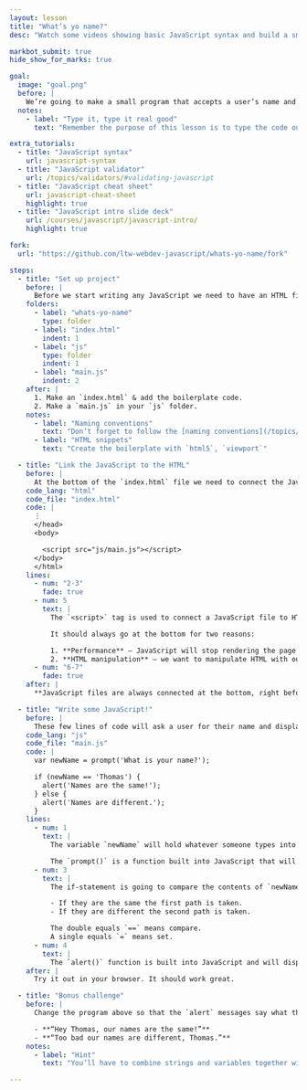 ```yaml
---
layout: lesson
title: "What’s yo name?"
desc: "Watch some videos showing basic JavaScript syntax and build a small name comparing program."

markbot_submit: true
hide_show_for_marks: true

goal:
  image: "goal.png"
  before: |
    We’re going to make a small program that accepts a user’s name and writes out different sentences based on what they type.
  notes:
    - label: "Type it, type it real good"
      text: "Remember the purpose of this lesson is to type the code out yourself—build up that muscle memory in your fingers!"

extra_tutorials:
  - title: "JavaScript syntax"
    url: javascript-syntax
  - title: "JavaScript validator"
    url: /topics/validators/#validating-javascript
  - title: "JavaScript cheat sheet"
    url: javascript-cheat-sheet
    highlight: true
  - title: "JavaScript intro slide deck"
    url: /courses/javascript/javascript-intro/
    highlight: true

fork:
  url: "https://github.com/ltw-webdev-javascript/whats-yo-name/fork"

steps:
  - title: "Set up project"
    before: |
      Before we start writing any JavaScript we need to have an HTML file set up. That’s where we’ll start.
    folders:
      - label: "whats-yo-name"
        type: folder
      - label: "index.html"
        indent: 1
      - label: "js"
        type: folder
        indent: 1
      - label: "main.js"
        indent: 2
    after: |
      1. Make an `index.html` & add the boilerplate code.
      2. Make a `main.js` in your `js` folder.
    notes:
      - label: "Naming conventions"
        text: "Don’t forget to follow the [naming conventions](/topics/naming-paths-cheat-sheet/#naming-conventions)."
      - label: "HTML snippets"
        text: "Create the boilerplate with `html5`, `viewport`"

  - title: "Link the JavaScript to the HTML"
    before: |
      At the bottom of the `index.html` file we need to connect the JavaScript file.
    code_lang: "html"
    code_file: "index.html"
    code: |
      ⋮
      </head>
      <body>

        <script src="js/main.js"></script>
      </body>
      </html>
    lines:
      - num: "2-3"
        fade: true
      - num: 5
        text: |
          The `<script>` tag is used to connect a JavaScript file to HTML.

          It should always go at the bottom for two reasons:

          1. **Performance** — JavaScript will stop rendering the page until the JS loads. Putting it at the bottom makes the load time appear faster because the page can be displayed first.
          2. **HTML manipulation** — we want to manipulate HTML with our JS, but the HTML must be rendered to the screen before JS can do anything.
      - num: "6-7"
        fade: true
    after: |
      **JavaScript files are always connected at the bottom, right before the closing `</body>` tag.**

  - title: "Write some JavaScript!"
    before: |
      These few lines of code will ask a user for their name and display a message based on what they type.
    code_lang: "js"
    code_file: "main.js"
    code: |
      var newName = prompt('What is your name?');

      if (newName == 'Thomas') {
        alert('Names are the same!');
      } else {
        alert('Names are different.');
      }
    lines:
      - num: 1
        text: |
          The variable `newName` will hold whatever someone types into the dialogue box.

          The `prompt()` is a function built into JavaScript that will display a dialogue people can type into.
      - num: 3
        text: |
          The if-statement is going to compare the contents of `newName` against the string `'Thomas'`.

          - If they are the same the first path is taken.
          - If they are different the second path is taken.

          The double equals `==` means compare.
          A single equals `=` means set.
      - num: 4
        text: |
          The `alert()` function is built into JavaScript and will display a dialogue with some text.
    after: |
      Try it out in your browser. It should work great.

  - title: "Bonus challenge"
    before: |
      Change the program above so that the `alert` messages say what the user typed in. Make the messages read:

      - **“Hey Thomas, our names are the same!”**
      - **“Too bad our names are different, Thomas.”**
    notes:
      - label: "Hint"
        text: "You’ll have to combine strings and variables together with a special character."

---
```

